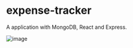 # expense-tracker

A application with MongoDB, React and Express.

![image](https://user-images.githubusercontent.com/78607953/204463832-b6731bcf-2010-4ea9-8b7e-df68b20ace49.png)

